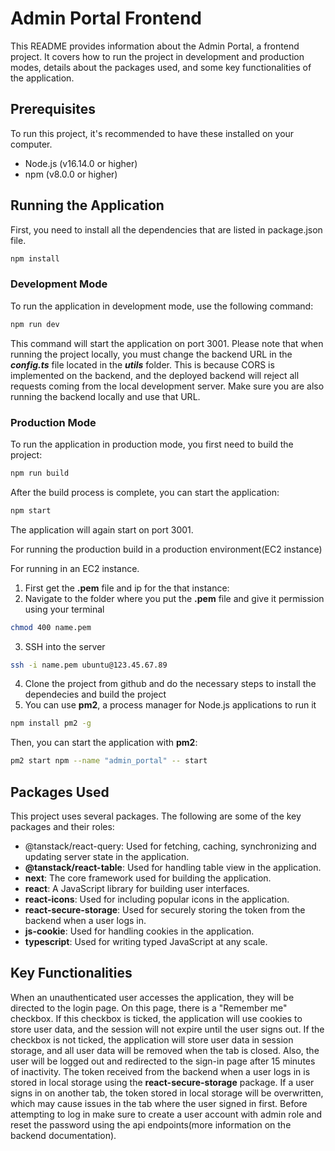 # Admin Portal Frontend

This README provides information about the Admin Portal, a frontend project. It covers how to run the project in development and production modes, details about the packages used, and some key functionalities of the application.

## Prerequisites

To run this project, it's recommended to have these installed on your computer.

- Node.js (v16.14.0 or higher)
- npm (v8.0.0 or higher)

## Running the Application

First, you need to install all the dependencies that are listed in package.json file.

```bash
npm install
```

### Development Mode

To run the application in development mode, use the following command:

```bash
npm run dev
```

This command will start the application on port 3001.
Please note that when running the project locally, you must change the backend URL in the **_config.ts_** file located in the **_utils_** folder. This is because CORS is implemented on the backend, and the deployed backend will reject all requests coming from the local development server. Make sure you are also running the backend locally and use that URL.

### Production Mode

To run the application in production mode, you first need to build the project:

```bash
npm run build
```

After the build process is complete, you can start the application:

```bash
npm start
```

The application will again start on port 3001.

For running the production build in a production environment(EC2 instance)

For running in an EC2 instance.

1. First get the **.pem** file and ip for the that instance:
2. Navigate to the folder where you put the **.pem** file and give it permission using your terminal

```bash
chmod 400 name.pem
```

3. SSH into the server

```bash
ssh -i name.pem ubuntu@123.45.67.89
```

4. Clone the project from github and do the necessary steps to install the dependecies and build the project
5. You can use **pm2**, a process manager for Node.js applications to run it

```bash
npm install pm2 -g
```

Then, you can start the application with **pm2**:

```bash
pm2 start npm --name "admin_portal" -- start
```

## Packages Used

This project uses several packages. The following are some of the key packages and their roles:

- @tanstack/react-query: Used for fetching, caching, synchronizing and updating server state in the application.
- **@tanstack/react-table**: Used for handling table view in the application.
- **next**: The core framework used for building the application.
- **react**: A JavaScript library for building user interfaces.
- **react-icons**: Used for including popular icons in the application.
- **react-secure-storage**: Used for securely storing the token from the backend when a user logs in.
- **js-cookie**: Used for handling cookies in the application.
- **typescript**: Used for writing typed JavaScript at any scale.

## Key Functionalities

When an unauthenticated user accesses the application, they will be directed to the login page. On this page, there is a "Remember me" checkbox. If this checkbox is ticked, the application will use cookies to store user data, and the session will not expire until the user signs out. If the checkbox is not ticked, the application will store user data in session storage, and all user data will be removed when the tab is closed. Also, the user will be logged out and redirected to the sign-in page after 15 minutes of inactivity.
The token received from the backend when a user logs in is stored in local storage using the **react-secure-storage** package. If a user signs in on another tab, the token stored in local storage will be overwritten, which may cause issues in the tab where the user signed in first.
Before attempting to log in make sure to create a user account with admin role and reset the password using the api endpoints(more information on the backend documentation).
